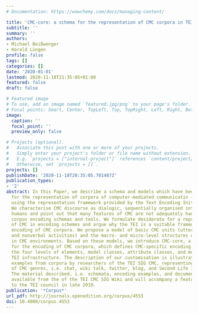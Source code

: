 ```yaml
---
# Documentation: https://wowchemy.com/docs/managing-content/

title: 'CMC-core: a schema for the representation of CMC corpora in TEI'
subtitle: ''
summary: ''
authors:
- Michael Beißwenger
- Harald Lüngen
profile: false
tags: []
categories: []
date: '2020-01-01'
lastmod: 2020-11-18T21:35:05+01:00
featured: false
draft: false

# Featured image
# To use, add an image named `featured.jpg/png` to your page's folder.
# Focal points: Smart, Center, TopLeft, Top, TopRight, Left, Right, BottomLeft, Bottom, BottomRight.
image:
  caption: ''
  focal_point: ''
  preview_only: false

# Projects (optional).
#   Associate this post with one or more of your projects.
#   Simply enter your project's folder or file name without extension.
#   E.g. `projects = ["internal-project"]` references `content/project/deep-learning/index.md`.
#   Otherwise, set `projects = []`.
projects: []
publishDate: '2020-11-18T20:35:05.701487Z'
publication_types:
- '2'
abstract: In this Paper, we describe a schema and models which have been developed
  for the representation of corpora of computer-mediated communicatin (CMC corpora)
  using the representation framework provided by the Text Encoding Initiative (TEI).
  We characterise CMC discourse as dialogic, sequentially organised interchange between
  humans and point out that many features of CMC are not adequately handled by current
  corpus encoding schemas and tools. We formulate desiderata for a representation
  of CMC in encoding schemes and argue why the TEI is a suitable framework for the
  encoding of CMC corpora. We propose a model of basic CMC units (utterances, posts,
  and nonverbal activities) and the macro- and micro-level structures of interactions
  in CMC environments. Based on these models, we introduce CMC-core, a TEI customisation
  for the encoding of CMC corpora, which defines CMC-specific encoding features on
  the four levels of elements, model classes, attribute classes, and modules of the
  TEI infrastructure. The description of our customisation is illustrated by encoding
  examples from corpora by researchers of the TEI SIG CMC, representing a variety
  of CMC genres, i.e. chat, wiki talk, twitter, blog, and Second Life interactions.
  The material described, i.e. schemata, encoding examples, and documentation, is
  available from the of the TEI CMC SIG Wiki and will accompany a feature request
  to the TEI council in late 2019.
publication: '*Corpus*'
url_pdf: http://journals.openedition.org/corpus/4553
doi: 10.4000/corpus.4553
---
```

